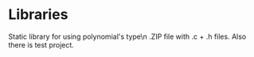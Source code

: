 # Libraries
Static library for using polynomial's type\n
.ZIP file with .c + .h files. Also there is test project.
